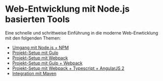 # Web-Entwicklung mit Node.js basierten Tools

Eine schnelle und schrittweise Einführung in die moderne Web-Enwticklung mit den folgenden Themen:

* [Umgang mit Node.js + NPM][Umgang mit Node.js + NPM]
* [Projekt-Setup mit Gulp][Projekt-Setup mit Gulp]
* [Projekt-Setup mit Webpack][Projekt-Setup mit Webpack]
* [Projekt-Setup mit Gulp + Webpack][Projekt-Setup mit Gulp + Webpack]
* [Projekt-Setup mit Webpack + Typescript + AngularJS 2][Projekt-Setup mit Webpack + Typescript + AngularJS 2]
* [Integration mit Maven][Integration mit Maven]

[Umgang mit Node.js + NPM]: https://github.com/ova2/frontend-tooling-tutorial/tree/master/1-nodejs%2Bnpm
[Projekt-Setup mit Gulp]: https://github.com/ova2/frontend-tooling-tutorial/tree/master/2-gulp
[Projekt-Setup mit Webpack]: https://github.com/ova2/frontend-tooling-tutorial/tree/master/3-webpack
[Projekt-Setup mit Gulp + Webpack]: https://github.com/ova2/frontend-tooling-tutorial/tree/master/4-gulp%2Bwebpack
[Projekt-Setup mit Webpack + Typescript + AngularJS 2]: https://github.com/ova2/frontend-tooling-tutorial/tree/master/5-webpack%2Btypescript%2Bangular
[Integration mit Maven]: https://github.com/ova2/frontend-tooling-tutorial/tree/master/6-maven-integration